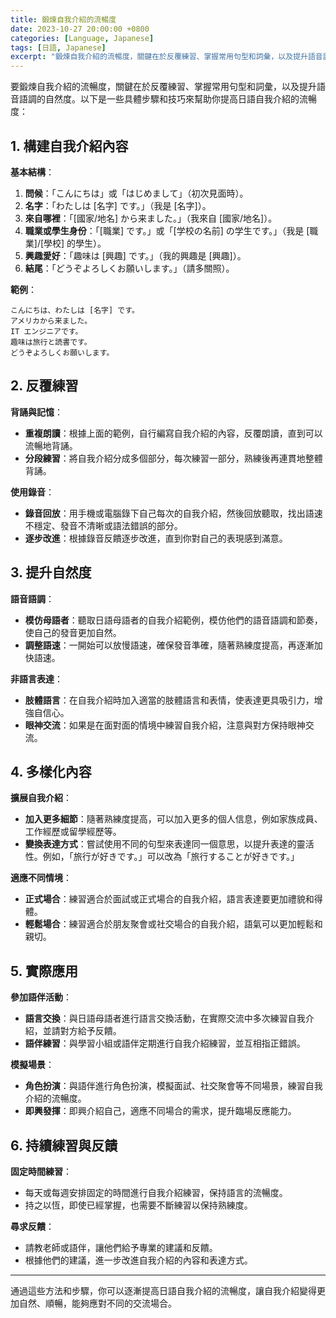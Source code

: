 ```yaml
---
title: 鍛煉自我介紹的流暢度
date: 2023-10-27 20:00:00 +0800
categories: [Language, Japanese]
tags: [日語, Japanese] 
excerpt: "鍛煉自我介紹的流暢度，關鍵在於反覆練習、掌握常用句型和詞彙，以及提升語音語調的自然度"
---
```


要鍛煉自我介紹的流暢度，關鍵在於反覆練習、掌握常用句型和詞彙，以及提升語音語調的自然度。以下是一些具體步驟和技巧來幫助你提高日語自我介紹的流暢度：

## **1. 構建自我介紹內容**

**基本結構**：
1. **問候**：「こんにちは」或「はじめまして」（初次見面時）。
2. **名字**：「わたしは [名字] です。」（我是 [名字]）。
3. **來自哪裡**：「[國家/地名] から来ました。」（我來自 [國家/地名]）。
4. **職業或學生身份**：「[職業] です。」或「[学校の名前] の学生です。」（我是 [職業]/[學校] 的學生）。
5. **興趣愛好**：「趣味は [興趣] です。」（我的興趣是 [興趣]）。
6. **結尾**：「どうぞよろしくお願いします。」（請多關照）。

**範例**：
```
こんにちは、わたしは [名字] です。
アメリカから来ました。
IT エンジニアです。
趣味は旅行と読書です。
どうぞよろしくお願いします。
```

## **2. 反覆練習**

**背誦與記憶**：
- **重複朗讀**：根據上面的範例，自行編寫自我介紹的內容，反覆朗讀，直到可以流暢地背誦。
- **分段練習**：將自我介紹分成多個部分，每次練習一部分，熟練後再連貫地整體背誦。

**使用錄音**：
- **錄音回放**：用手機或電腦錄下自己每次的自我介紹，然後回放聽取，找出語速不穩定、發音不清晰或語法錯誤的部分。
- **逐步改進**：根據錄音反饋逐步改進，直到你對自己的表現感到滿意。

## **3. 提升自然度**

**語音語調**：
- **模仿母語者**：聽取日語母語者的自我介紹範例，模仿他們的語音語調和節奏，使自己的發音更加自然。
- **調整語速**：一開始可以放慢語速，確保發音準確，隨著熟練度提高，再逐漸加快語速。

**非語言表達**：
- **肢體語言**：在自我介紹時加入適當的肢體語言和表情，使表達更具吸引力，增強自信心。
- **眼神交流**：如果是在面對面的情境中練習自我介紹，注意與對方保持眼神交流。

## **4. 多樣化內容**

**擴展自我介紹**：
- **加入更多細節**：隨著熟練度提高，可以加入更多的個人信息，例如家族成員、工作經歷或留學經歷等。
- **變換表達方式**：嘗試使用不同的句型來表達同一個意思，以提升表達的靈活性。例如，「旅行が好きです。」可以改為「旅行することが好きです。」

**適應不同情境**：
- **正式場合**：練習適合於面試或正式場合的自我介紹，語言表達要更加禮貌和得體。
- **輕鬆場合**：練習適合於朋友聚會或社交場合的自我介紹，語氣可以更加輕鬆和親切。

## **5. 實際應用**

**參加語伴活動**：
- **語言交換**：與日語母語者進行語言交換活動，在實際交流中多次練習自我介紹，並請對方給予反饋。
- **語伴練習**：與學習小組或語伴定期進行自我介紹練習，並互相指正錯誤。

**模擬場景**：
- **角色扮演**：與語伴進行角色扮演，模擬面試、社交聚會等不同場景，練習自我介紹的流暢度。
- **即興發揮**：即興介紹自己，適應不同場合的需求，提升臨場反應能力。

## **6. 持續練習與反饋**

**固定時間練習**：
- 每天或每週安排固定的時間進行自我介紹練習，保持語言的流暢度。
- 持之以恆，即使已經掌握，也需要不斷練習以保持熟練度。

**尋求反饋**：
- 請教老師或語伴，讓他們給予專業的建議和反饋。
- 根據他們的建議，進一步改進自我介紹的內容和表達方式。

---

通過這些方法和步驟，你可以逐漸提高日語自我介紹的流暢度，讓自我介紹變得更加自然、順暢，能夠應對不同的交流場合。
